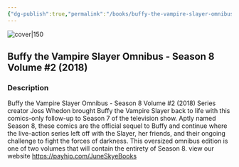 ```yaml
---
{"dg-publish":true,"permalink":"/books/buffy-the-vampire-slayer-omnibus-season-8-volume-2-2018/","title":"\"Buffy the Vampire Slayer Omnibus - Season 8 Volume #2 (2018)\"","tags":["graphic-novel","Fantasy","horror"]}
---
```




![cover|150](http://books.google.com/books/content?id=_oluEQAAQBAJ&printsec=frontcover&img=1&zoom=1&edge=curl&source=gbs_api)

## Buffy the Vampire Slayer Omnibus - Season 8 Volume #2 (2018)

### Description

Buffy the Vampire Slayer Omnibus - Season 8 Volume #2 (2018) Series creator Joss Whedon brought Buffy the Vampire Slayer back to life with this comics-only follow-up to Season 7 of the television show. Aptly named Season 8, these comics are the official sequel to Buffy and continue where the live-action series left off with the Slayer, her friends, and their ongoing challenge to fight the forces of darkness. This oversized omnibus edition is one of two volumes that will contain the entirety of Season 8. view our website https://payhip.com/JuneSkyeBooks
```